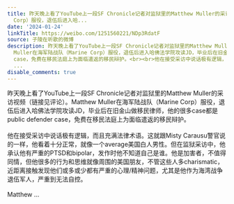 ```yaml
---
title: 昨天晚上看了YouTube上一段SF Chronicle记者对监狱里的Matthew Muller的采访视频（链接见评论）。Matthew Muller在海军陆战队（Marine
  Corp）服役，退伍后进入哈...
date: '2024-01-24'
linkTitle: https://weibo.com/1251560221/NDp3RdatF
source: 子陵在听歌的微博
description: 昨天晚上看了YouTube上一段SF Chronicle记者对监狱里的Matthew Muller的采访视频（链接见评论）。Matthew
  Muller在海军陆战队（Marine Corp）服役，退伍后进入哈佛法学院攻读JD，毕业后在旧金山做移民律师，他的很多case都是public defender
  case，免费在移民法庭上为面临遣返的移民辩护。<br><br>他在接受采访中说话极有逻辑，而且充满法律术语。这就跟Misty Carausu警官说的一样，他看着十分正常，就像一个average美国白人男性。但在监狱采访中，他承认他有严重的PTSD和bipolar，发作时他不知道自己是谁。他是加害者，不值得同情，但他很多的行为和思维就像周围的美国朋友，不管这些人多charismatic，近距离接触发现他们或多或少都有严重的心理/精神问题，尤其是他作为海湾战争退伍军人，严重到无法自控。<br><br>Matthew
  ...
disable_comments: true
---
```

昨天晚上看了YouTube上一段SF Chronicle记者对监狱里的Matthew Muller的采访视频（链接见评论）。Matthew Muller在海军陆战队（Marine Corp）服役，退伍后进入哈佛法学院攻读JD，毕业后在旧金山做移民律师，他的很多case都是public defender case，免费在移民法庭上为面临遣返的移民辩护。<br><br>他在接受采访中说话极有逻辑，而且充满法律术语。这就跟Misty Carausu警官说的一样，他看着十分正常，就像一个average美国白人男性。但在监狱采访中，他承认他有严重的PTSD和bipolar，发作时他不知道自己是谁。他是加害者，不值得同情，但他很多的行为和思维就像周围的美国朋友，不管这些人多charismatic，近距离接触发现他们或多或少都有严重的心理/精神问题，尤其是他作为海湾战争退伍军人，严重到无法自控。<br><br>Matthew ...